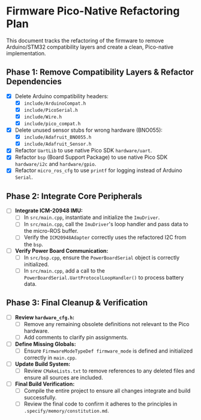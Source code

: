 # Firmware Pico-Native Refactoring Plan

This document tracks the refactoring of the firmware to remove Arduino/STM32 compatibility layers and create a clean, Pico-native implementation.

## Phase 1: Remove Compatibility Layers & Refactor Dependencies

- [x] Delete Arduino compatibility headers:
    - [x] `include/ArduinoCompat.h`
    - [x] `include/PicoSerial.h`
    - [x] `include/Wire.h`
    - [x] `include/pico_compat.h`
- [x] Delete unused sensor stubs for wrong hardware (BNO055):
    - [x] `include/Adafruit_BNO055.h`
    - [x] `include/Adafruit_Sensor.h`
- [x] Refactor `UartLib` to use native Pico SDK `hardware/uart`.
- [x] Refactor `bsp` (Board Support Package) to use native Pico SDK `hardware/i2c` and `hardware/gpio`.
- [x] Refactor `micro_ros_cfg` to use `printf` for logging instead of Arduino `Serial`.

## Phase 2: Integrate Core Peripherals

- [ ] **Integrate ICM-20948 IMU:**
    - [ ] In `src/main.cpp`, instantiate and initialize the `ImuDriver`.
    - [ ] In `src/main.cpp`, call the `ImuDriver`'s loop handler and pass data to the micro-ROS buffer.
    - [ ] Verify the `ICM20948Adapter` correctly uses the refactored I2C from the `bsp`.
- [ ] **Verify Power Board Communication:**
    - [ ] In `src/bsp.cpp`, ensure the `PowerBoardSerial` object is correctly initialized.
    - [ ] In `src/main.cpp`, add a call to the `PowerBoardSerial.UartProtocolLoopHandler()` to process battery data.

## Phase 3: Final Cleanup & Verification

- [ ] **Review `hardware_cfg.h`:**
    - [ ] Remove any remaining obsolete definitions not relevant to the Pico hardware.
    - [ ] Add comments to clarify pin assignments.
- [ ] **Define Missing Globals:**
    - [ ] Ensure `FirmwareModeTypeDef firmware_mode` is defined and initialized correctly in `main.cpp`.
- [ ] **Update Build System:**
    - [ ] Review `CMakeLists.txt` to remove references to any deleted files and ensure all sources are included.
- [ ] **Final Build Verification:**
    - [ ] Compile the entire project to ensure all changes integrate and build successfully.
    - [ ] Review the final code to confirm it adheres to the principles in `.specify/memory/constitution.md`.